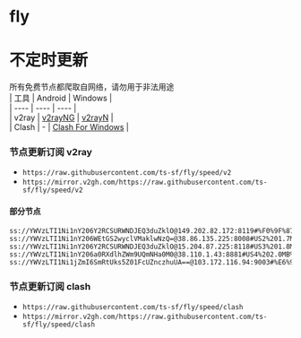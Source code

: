 # fly
# 不定时更新
所有免费节点都爬取自网络，请勿用于非法用途  
|  工具  | Android  | Windows  |  
|  ----  | ----   | ----  |  
| v2ray  | [v2rayNG](https://github.com/2dust/v2rayNG/releases) | [v2rayN](https://github.com/2dust/v2rayN/releases) |  
| Clash  | - | [Clash For Windows](https://github.com/2dust/clashN/releases) | 
  
### 节点更新订阅  v2ray
- `https://raw.githubusercontent.com/ts-sf/fly/speed/v2`  
- `https://mirror.v2gh.com/https://raw.githubusercontent.com/ts-sf/fly/speed/v2`  

#### 部分节点  
``` 
ss://YWVzLTI1Ni1nY206Y2RCSURWNDJEQ3duZklO@149.202.82.172:8119#%F0%9F%87%AB%F0%9F%87%B7FR%E6%B3%95%E5%9B%BD%201.9MB%2Fs
ss://YWVzLTI1Ni1nY206WEtGS2wyclVMaklwNzQ=@38.86.135.225:8008#US2%201.7MB%2Fs
ss://YWVzLTI1Ni1nY206Y2RCSURWNDJEQ3duZklO@15.204.87.225:8118#US3%201.8MB%2Fs
ss://YWVzLTI1Ni1nY206a0RXdlhZWm9UQmNHa0M0@38.110.1.43:8881#US4%202.0MB%2Fs
ss://YWVzLTI1Ni1jZmI6SmRtUks5Z01FcUZnczhuUA==@103.172.116.94:9003#%E6%9C%AA%E7%9F%A54%20247.4KB%2Fs
```
### 节点更新订阅  clash
- `https://raw.githubusercontent.com/ts-sf/fly/speed/clash`  
- `https://mirror.v2gh.com/https://raw.githubusercontent.com/ts-sf/fly/speed/clash`  


